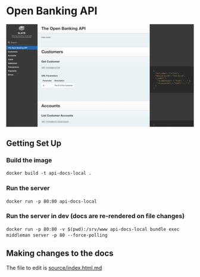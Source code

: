 # Open Banking API

![screenshot](screenshot.png)

## Getting Set Up

### Build the image
```shell
docker build -t api-docs-local .
```

### Run the server
```shell
docker run -p 80:80 api-docs-local
```

### Run the server in dev (docs are re-rendered on file changes)
```shell
docker run -p 80:80 -v $(pwd):/srv/www api-docs-local bundle exec middleman server -p 80 --force-polling
```

## Making changes to the docs
The file to edit is [source/index.html.md](source/index.html.md)
